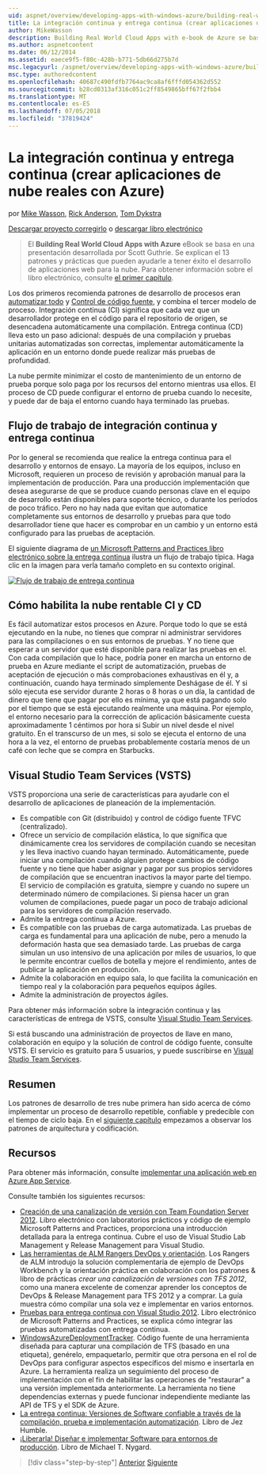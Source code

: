 ```yaml
---
uid: aspnet/overview/developing-apps-with-windows-azure/building-real-world-cloud-apps-with-windows-azure/continuous-integration-and-continuous-delivery
title: La integración continua y entrega continua (crear aplicaciones de nube reales con Azure) | Microsoft Docs
author: MikeWasson
description: Building Real World Cloud Apps with e-book de Azure se basa en una presentación desarrollada por Scott Guthrie. Explican el 13 de patrones y prácticas que puede...
ms.author: aspnetcontent
ms.date: 06/12/2014
ms.assetid: eaece9f5-f80c-428b-b771-5db66d275b7d
msc.legacyurl: /aspnet/overview/developing-apps-with-windows-azure/building-real-world-cloud-apps-with-windows-azure/continuous-integration-and-continuous-delivery
msc.type: authoredcontent
ms.openlocfilehash: 40687c490fdfb7764ac9ca8af6fffd054362d552
ms.sourcegitcommit: b28cd0313af316c051c2ff8549865bff67f2fbb4
ms.translationtype: MT
ms.contentlocale: es-ES
ms.lasthandoff: 07/05/2018
ms.locfileid: "37819424"
---
```

<a name="continuous-integration-and-continuous-delivery-building-real-world-cloud-apps-with-azure"></a>La integración continua y entrega continua (crear aplicaciones de nube reales con Azure)
====================
por [Mike Wasson](https://github.com/MikeWasson), [Rick Anderson](https://github.com/Rick-Anderson), [Tom Dykstra](https://github.com/tdykstra)

[Descargar proyecto corregirlo](http://code.msdn.microsoft.com/Fix-It-app-for-Building-cdd80df4) o [descargar libro electrónico](http://blogs.msdn.com/b/microsoft_press/archive/2014/07/23/free-ebook-building-cloud-apps-with-microsoft-azure.aspx)

> El **Building Real World Cloud Apps with Azure** eBook se basa en una presentación desarrollada por Scott Guthrie. Se explican el 13 patrones y prácticas que pueden ayudarle a tener éxito el desarrollo de aplicaciones web para la nube. Para obtener información sobre el libro electrónico, consulte [el primer capítulo](introduction.md).


Los dos primeros recomienda patrones de desarrollo de procesos eran [automatizar todo](automate-everything.md) y [Control de código fuente](source-control.md), y combina el tercer modelo de proceso. Integración continua (CI) significa que cada vez que un desarrollador protege en el código para el repositorio de origen, se desencadena automáticamente una compilación. Entrega continua (CD) lleva esto un paso adicional: después de una compilación y pruebas unitarias automatizadas son correctas, implementar automáticamente la aplicación en un entorno donde puede realizar más pruebas de profundidad.

La nube permite minimizar el costo de mantenimiento de un entorno de prueba porque solo paga por los recursos del entorno mientras usa ellos. El proceso de CD puede configurar el entorno de prueba cuando lo necesite, y puede dar de baja el entorno cuando haya terminado las pruebas.

## <a name="continuous-integration-and-continuous-delivery-workflow"></a>Flujo de trabajo de integración continua y entrega continua

Por lo general se recomienda que realice la entrega continua para el desarrollo y entornos de ensayo. La mayoría de los equipos, incluso en Microsoft, requieren un proceso de revisión y aprobación manual para la implementación de producción. Para una producción implementación que desea asegurarse de que se produce cuando personas clave en el equipo de desarrollo están disponibles para soporte técnico, o durante los períodos de poco tráfico. Pero no hay nada que evitan que automatice completamente sus entornos de desarrollo y pruebas para que todo desarrollador tiene que hacer es comprobar en un cambio y un entorno está configurado para las pruebas de aceptación.

El siguiente diagrama de [un Microsoft Patterns and Practices libro electrónico sobre la entrega continua](http://aka.ms/ReleasePipeline) ilustra un flujo de trabajo típica. Haga clic en la imagen para verla tamaño completo en su contexto original.

[![Flujo de trabajo de entrega continua](continuous-integration-and-continuous-delivery/_static/image1.png)](https://msdn.microsoft.com/library/dn449955.aspx)

## <a name="how-the-cloud-enables-cost-effective-ci-and-cd"></a>Cómo habilita la nube rentable CI y CD

Es fácil automatizar estos procesos en Azure. Porque todo lo que se está ejecutando en la nube, no tienes que comprar ni administrar servidores para las compilaciones o en sus entornos de pruebas. Y no tiene que esperar a un servidor que esté disponible para realizar las pruebas en el. Con cada compilación que lo hace, podría poner en marcha un entorno de prueba en Azure mediante el script de automatización, pruebas de aceptación de ejecución o más comprobaciones exhaustivas en él y, a continuación, cuando haya terminado simplemente Deshágase de él. Y si sólo ejecuta ese servidor durante 2 horas o 8 horas o un día, la cantidad de dinero que tiene que pagar por ello es mínima, ya que está pagando solo por el tiempo que se está ejecutando realmente una máquina. Por ejemplo, el entorno necesario para la corrección de aplicación básicamente cuesta aproximadamente 1 céntimos por hora si Subir un nivel desde el nivel gratuito. En el transcurso de un mes, si solo se ejecuta el entorno de una hora a la vez, el entorno de pruebas probablemente costaría menos de un café con leche que se compra en Starbucks.

## <a name="visual-studio-team-services-vsts"></a>Visual Studio Team Services (VSTS)

VSTS proporciona una serie de características para ayudarle con el desarrollo de aplicaciones de planeación de la implementación.

- Es compatible con Git (distribuido) y control de código fuente TFVC (centralizado).
- Ofrece un servicio de compilación elástica, lo que significa que dinámicamente crea los servidores de compilación cuando se necesitan y les lleva inactivo cuando hayan terminado. Automáticamente, puede iniciar una compilación cuando alguien protege cambios de código fuente y no tiene que haber asignar y pagar por sus propios servidores de compilación que se encuentran inactivos la mayor parte del tiempo. El servicio de compilación es gratuita, siempre y cuando no supere un determinado número de compilaciones. Si piensa hacer un gran volumen de compilaciones, puede pagar un poco de trabajo adicional para los servidores de compilación reservado.
- Admite la entrega continua a Azure.
- Es compatible con las pruebas de carga automatizada. Las pruebas de carga es fundamental para una aplicación de nube, pero a menudo la deformación hasta que sea demasiado tarde. Las pruebas de carga simulan un uso intensivo de una aplicación por miles de usuarios, lo que le permite encontrar cuellos de botella y mejore el rendimiento, antes de publicar la aplicación en producción.
- Admite la colaboración en equipo sala, lo que facilita la comunicación en tiempo real y la colaboración para pequeños equipos ágiles.
- Admite la administración de proyectos ágiles.


Para obtener más información sobre la integración continua y las características de entrega de VSTS, consulte [Visual Studio Team Services](https://www.visualstudio.com/team-services/).

Si está buscando una administración de proyectos de llave en mano, colaboración en equipo y la solución de control de código fuente, consulte VSTS. El servicio es gratuito para 5 usuarios, y puede suscribirse en [Visual Studio Team Services](https://www.visualstudio.com/team-services/).

## <a name="summary"></a>Resumen

Los patrones de desarrollo de tres nube primera han sido acerca de cómo implementar un proceso de desarrollo repetible, confiable y predecible con el tiempo de ciclo baja. En el [siguiente capítulo](web-development-best-practices.md) empezamos a observar los patrones de arquitectura y codificación.

## <a name="resources"></a>Recursos

Para obtener más información, consulte [implementar una aplicación web en Azure App Service](https://azure.microsoft.com/documentation/articles/web-sites-deploy/).

Consulte también los siguientes recursos:

- [Creación de una canalización de versión con Team Foundation Server 2012](http://aka.ms/ReleasePipeline). Libro electrónico con laboratorios prácticos y código de ejemplo Microsoft Patterns and Practices, proporciona una introducción detallada para la entrega continua. Cubre el uso de Visual Studio Lab Management y Release Management para Visual Studio.
- [Las herramientas de ALM Rangers DevOps y orientación](https://aka.ms/vsarsolutions/). Los Rangers de ALM introdujo la solución complementaria de ejemplo de DevOps Workbench y la orientación práctica en colaboración con los patrones &amp; libro de prácticas *crear una canalización de versiones con TFS 2012*, como una manera excelente de comenzar aprender los conceptos de DevOps &amp; Release Management para TFS 2012 y a comprar. La guía muestra cómo compilar una sola vez e implementar en varios entornos.
- [Pruebas para entrega continua con Visual Studio 2012](https://msdn.microsoft.com/library/jj159345.aspx). Libro electrónico de Microsoft Patterns and Practices, se explica cómo integrar las pruebas automatizadas con entrega continua.
- [WindowsAzureDeploymentTracker](https://github.com/RyanTBerry/WindowsAzureDeploymentTracker). Código fuente de una herramienta diseñada para capturar una compilación de TFS (basado en una etiqueta), genérelo, empaquetarlo, permitir que otra persona en el rol de DevOps para configurar aspectos específicos del mismo e insertarla en Azure. La herramienta realiza un seguimiento del proceso de implementación con el fin de habilitar las operaciones de "restaurar" a una versión implementada anteriormente. La herramienta no tiene dependencias externas y puede funcionar independiente mediante las API de TFS y el SDK de Azure.
- [La entrega continua: Versiones de Software confiable a través de la compilación, prueba e implementación automatización](https://www.amazon.com/Continuous-Delivery-Deployment-Automation-Addison-Wesley/dp/0321601912/ref=sr_1_1?s=books&amp;ie=UTF8&amp;qid=1377126361). Libro de Jez Humble.
- [¡Liberarla! Diseñar e implementar Software para entornos de producción](https://www.amazon.com/Release-It-Production-Ready-Pragmatic-Programmers/dp/0978739213). Libro de Michael T. Nygard.

> [!div class="step-by-step"]
> [Anterior](source-control.md)
> [Siguiente](web-development-best-practices.md)
